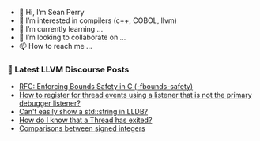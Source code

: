 - 👋 Hi, I’m Sean Perry
- 👀 I’m interested in compilers (c++, COBOL, llvm)
- 🌱 I’m currently learning ...
- 💞️ I’m looking to collaborate on ...
- 📫 How to reach me ...

<!---
s66perry/s66perry is a ✨ special ✨ repository because its `README.md` (this file) appears on your GitHub profile.
You can click the Preview link to take a look at your changes.
--->
### 📕 Latest LLVM Discourse Posts

<!-- DISCOURSE-LLVM:START -->
- [RFC: Enforcing Bounds Safety in C &lpar;-fbounds-safety&rpar;](https://discourse.llvm.org/t/rfc-enforcing-bounds-safety-in-c-fbounds-safety/70854?page=4#post_80)
- [How to register for thread events using a listener that is not the primary debugger listener?](https://discourse.llvm.org/t/how-to-register-for-thread-events-using-a-listener-that-is-not-the-primary-debugger-listener/71665#post_2)
- [Can&#39;t easily show a std::string in LLDB?](https://discourse.llvm.org/t/cant-easily-show-a-std-string-in-lldb/71846#post_6)
- [How do I know that a Thread has exited?](https://discourse.llvm.org/t/how-do-i-know-that-a-thread-has-exited/71781#post_4)
- [Comparisons between signed integers](https://discourse.llvm.org/t/comparisons-between-signed-integers/71872#post_4)
<!-- DISCOURSE-LLVM:END -->
